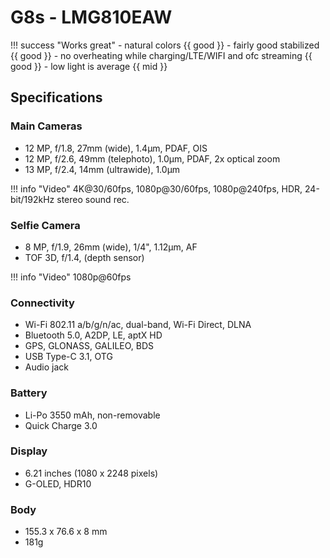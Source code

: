 # G8s - LMG810EAW

!!! success "Works great"
    - natural colors {{ good }}
    - fairly good stabilized {{ good }}
    - no overheating while charging/LTE/WIFI and ofc streaming {{ good }}
    - low light is average {{ mid }}

## Specifications

### Main Cameras

- 12 MP, f/1.8, 27mm (wide), 1.4µm, PDAF, OIS
- 12 MP, f/2.6, 49mm (telephoto), 1.0µm, PDAF, 2x optical zoom
- 13 MP, f/2.4, 14mm (ultrawide), 1.0µm

!!! info "Video"
    4K@30/60fps, 1080p@30/60fps, 1080p@240fps, HDR, 24-bit/192kHz stereo sound rec.

### Selfie Camera

- 8 MP, f/1.9, 26mm (wide), 1/4", 1.12µm, AF
- TOF 3D, f/1.4, (depth sensor)

!!! info "Video"
    1080p@60fps

### Connectivity

-  Wi-Fi 802.11 a/b/g/n/ac, dual-band, Wi-Fi Direct, DLNA
-  Bluetooth 5.0, A2DP, LE, aptX HD
-  GPS, GLONASS, GALILEO, BDS
-  USB Type-C 3.1, OTG
-  Audio jack

### Battery

-   Li-Po 3550 mAh, non-removable
-   Quick Charge 3.0

### Display

-   6.21 inches (1080 x 2248 pixels)
-   G-OLED, HDR10

### Body

-   155.3 x 76.6 x 8 mm
-   181g
